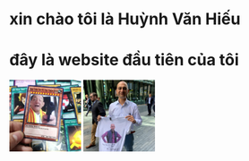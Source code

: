 <html>
 <head>
<h1>xin chào tôi là Huỳnh Văn Hiếu </h1>
  <h1> đây là website đầu tiên của tôi </h1>
  <body>
    <img src="ntt.jpg" alt="Nha tien tri" width="128" height="128">

<img src="meme.jpg" alt="meme" style="width:128px;height:128px;">
</body>
</html>
